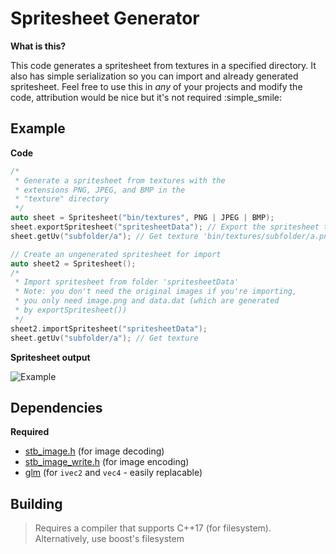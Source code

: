 # Spritesheet Generator

**What is this?**

This code generates a spritesheet from textures in a specified directory. It also has simple serialization so you can import and already generated spritesheet. Feel free to use this in *any* of your projects and modify the code, attribution would be nice but it's not required :simple_smile:

## Example

**Code**
```cpp
/*
 * Generate a spritesheet from textures with the
 * extensions PNG, JPEG, and BMP in the
 * "texture" directory
 */
auto sheet = Spritesheet("bin/textures", PNG | JPEG | BMP);
sheet.exportSpritesheet("spritesheetData"); // Export the spritesheet to folder 'spritesheetData' for easy import later
sheet.getUv("subfolder/a"); // Get texture 'bin/textures/subfolder/a.png'

// Create an ungenerated spritesheet for import
auto sheet2 = Spritesheet();
/*
 * Import spritesheet from folder 'spritesheetData'
 * Note: you don't need the original images if you're importing,
 * you only need image.png and data.dat (which are generated
 * by exportSpritesheet())
 */
sheet2.importSpritesheet("spritesheetData");
sheet.getUv("subfolder/a"); // Get texture
```

**Spritesheet output**

![Example](https://i.imgur.com/W26KOIu.png)

## Dependencies

**Required**
- [stb_image.h](https://github.com/nothings/stb/blob/master/stb_image.h) (for image decoding)
- [stb_image_write.h](https://github.com/nothings/stb/blob/master/stb_image_write.h) (for image encoding)
- [glm](https://glm.g-truc.net) (for `ivec2` and `vec4` - easily replacable)

## Building

> Requires a compiler that supports C++17 (for filesystem). Alternatively, use boost's filesystem
